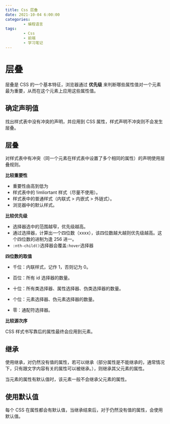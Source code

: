```yaml
---
title: Css 层叠
date: 2021-10-04 6:00:00
categories:
        - 编程语言
tags:
        - Css
        - 前端
        - 学习笔记
---
```


# 层叠

层叠是 CSS 的一个基本特征，浏览器通过 **优先级** 来判断哪些属性值对一个元素最为重要，从而在这个元素上应用这些属性值。

## 确定声明值

找出样式表中没有冲突的声明，并应用到 CSS 属性，样式声明不冲突则不会发生层叠。

## 层叠

对样式表中有冲突（同一个元素在样式表中设置了多个相同的属性）的声明使用层叠规则。

**比较重要性**

- 重要性由高到低为
- 样式表中的 !imliortant 样式（尽量不使用）。
- 样式表中的普通样式（内联式 > 内嵌式 > 外链式）。
- 浏览器中的默认样式。

**比较优先级**

- 选择器选中的范围越窄，优先级越高。
- 通过选择器，计算出一个四位数（xxxx），该四位数越大越则优先级越高。这个四位数的进制为逢 256 进一。
- `:nth-child()`选择器会覆盖`:hover`选择器

**四位数的取值**

- 千位：内联样式，记作 1，否则记为 0。
- 百位：所有 id 选择器的数量。
- 十位：所有类选择器、属性选择器、伪类选择器的数量。
- 个位：元素选择器、伪元素选择器的数量。

- 零：通配符选择器。

**比较源次序**

CSS 样式书写靠后的属性最终会应用到元素。

## 继承

使用继承，对仍然没有值的属性，若可以继承（部分属性是不能继承的，通常情况下，只有跟文字内容有关的属性可以被继承。），则继承其父元素的属性。

当元素的属性有默认值时，该元素一般不会继承父元素的属性。

## 使用默认值

每个 CSS 在属性都会有默认值，当继承结束后，对于仍然没有值的属性，会使用默认值。
